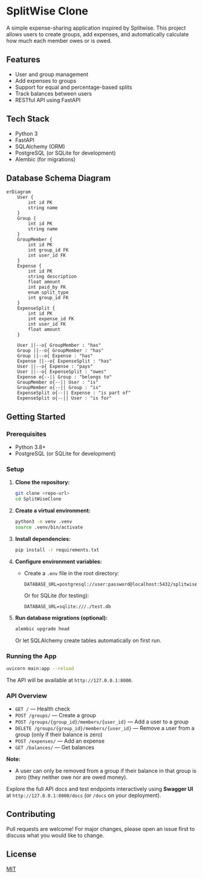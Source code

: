 # SplitWise Clone

A simple expense-sharing application inspired by Splitwise. This project allows users to create groups, add expenses, and automatically calculate how much each member owes or is owed.

## Features
- User and group management
- Add expenses to groups
- Support for equal and percentage-based splits
- Track balances between users
- RESTful API using FastAPI

## Tech Stack
- Python 3
- FastAPI
- SQLAlchemy (ORM)
- PostgreSQL (or SQLite for development)
- Alembic (for migrations)

## Database Schema Diagram

```mermaid
erDiagram
    User {
        int id PK
        string name
    }
    Group {
        int id PK
        string name
    }
    GroupMember {
        int id PK
        int group_id FK
        int user_id FK
    }
    Expense {
        int id PK
        string description
        float amount
        int paid_by FK
        enum split_type
        int group_id FK
    }
    ExpenseSplit {
        int id PK
        int expense_id FK
        int user_id FK
        float amount
    }

    User ||--o{ GroupMember : "has"
    Group ||--o{ GroupMember : "has"
    Group ||--o{ Expense : "has"
    Expense ||--o{ ExpenseSplit : "has"
    User ||--o{ Expense : "pays"
    User ||--o{ ExpenseSplit : "owes"
    Expense o{--|| Group : "belongs to"
    GroupMember o{--|| User : "is"
    GroupMember o{--|| Group : "is"
    ExpenseSplit o{--|| Expense : "is part of"
    ExpenseSplit o{--|| User : "is for"
```

## Getting Started

### Prerequisites
- Python 3.8+
- PostgreSQL (or SQLite for development)

### Setup
1. **Clone the repository:**
   ```bash
   git clone <repo-url>
   cd SplitWiseClone
   ```
2. **Create a virtual environment:**
   ```bash
   python3 -m venv .venv
   source .venv/bin/activate
   ```
3. **Install dependencies:**
   ```bash
   pip install -r requirements.txt
   ```
4. **Configure environment variables:**
   - Create a `.env` file in the root directory:
     ```env
     DATABASE_URL=postgresql://user:password@localhost:5432/splitwise_db
     ```
     Or for SQLite (for testing):
     ```env
     DATABASE_URL=sqlite:///./test.db
     ```

5. **Run database migrations (optional):**
   ```bash
   alembic upgrade head
   ```
   Or let SQLAlchemy create tables automatically on first run.

### Running the App
```bash
uvicorn main:app --reload
```
The API will be available at `http://127.0.0.1:8000`.

### API Overview
- `GET /` — Health check
- `POST /groups/` — Create a group
- `POST /groups/{group_id}/members/{user_id}` — Add a user to a group
- `DELETE /groups/{group_id}/members/{user_id}` — Remove a user from a group (only if their balance is zero)
- `POST /expenses/` — Add an expense
- `GET /balances/` — Get balances

**Note:**
- A user can only be removed from a group if their balance in that group is zero (they neither owe nor are owed money).

Explore the full API docs and test endpoints interactively using **Swagger UI** at `http://127.0.0.1:8000/docs` (or `/docs` on your deployment).

## Contributing
Pull requests are welcome! For major changes, please open an issue first to discuss what you would like to change.

## License
[MIT](LICENSE) 
